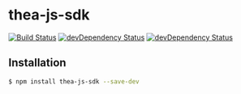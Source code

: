 # thea-js-sdk

[![Build Status](https://travis-ci.org/thea-diffing/thea-js-sdk.svg)](https://travis-ci.org/thea-diffing/thea-js-sdk)
[![devDependency Status](https://david-dm.org/thea-diffing/thea-js-sdk.svg)](https://david-dm.org/thea-diffing/thea-js-sdk#info=devDependencies)
[![devDependency Status](https://david-dm.org/thea-diffing/thea-js-sdk/dev-status.svg)](https://david-dm.org/thea-diffing/thea-js-sdk#info=devDependencies)


## Installation

```sh
$ npm install thea-js-sdk --save-dev
```
